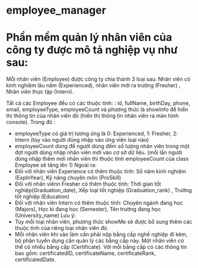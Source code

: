 # employee_manager

# Phần mềm quản lý nhân viên của công ty được mô tả nghiệp vụ như sau:
Mỗi nhân viên (Employee) được công ty chia thành 3 loại sau: Nhân viên có kinh nghiệm lâu năm (Experienced), nhân viên mới ra trường (Fresher) , Nhân viên thực tập (Intern).

Tất cả các Employee đều có các thuộc tính: : id, fullName, birthDay, phone, email, employeeType, employeeCount và phương thức là showInfo để hiển thị thông tin của nhân viên đó (hiển thị thông tin nhân viên ra màn hình console).
Trong đó :
-	employeeType có giá trị tương ứng là 0: Experienced, 1: Fresher, 2: Intern  (tùy vào người dùng nhập vào ứng viên loại nào)
-	employeeCount  dùng để người dùng đếm số lượng nhân viên trong một đợt người dùng nhập nhân viên mới  vào cơ sở dữ liệu. (mỗi lần người dùng nhập thêm mới nhân viên thì thuộc tính employeeCount của class Employee sẽ tăng lên 1)
Ngoài ra:
-	Đối với nhân viên Experience có thêm thuộc tính: Số năm kinh nghiệm (ExpInYear), Kỹ năng chuyên môn (ProSkill)
-	Đối với nhân viênn Fresher có thêm thuộc tính: Thời gian tốt nghiệp(Graduation_date), Xếp loại tốt nghiệp (Graduation_rank) , Trường tốt nghiệp (Education)
-	Đối với nhân viên Intern có thêm thuộc tính: Chuyên ngành đang học (Majors), Học kì đang học (Semester), Tên trường đang học (University_name)
Lưu ý: 
-	Tùy mỗi loại nhân viên, phương thức showMe sẽ được bổ sung thêm các thuộc tính của riêng loại nhân viên đó.
-	Mỗi nhân viên khi vào làm cần phải nộp bằng cấp nghề nghiệp đi kèm, bộ phận tuyển dụng cần quản lý các bằng cấp này. Một nhân viên có thể có nhiều bằng cấp (Certificate). Với mỗi bằng cấp có các thông tin bao gồm: certificatedID, certificateName, certificateRank, certificatedDate.


